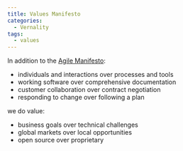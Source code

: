 ```yaml
---
title: Values Manifesto
categories: 
  - Vernality
tags:
  - values
---
```


In addition to the [Agile Manifesto](http://agilemanifesto.org): 

- individuals and interactions over processes and tools
- working software over comprehensive documentation
- customer collaboration over contract negotiation
- responding to change over following a plan

we do value: 

- business goals over technical challenges
- global markets over local opportunities
- open source over proprietary